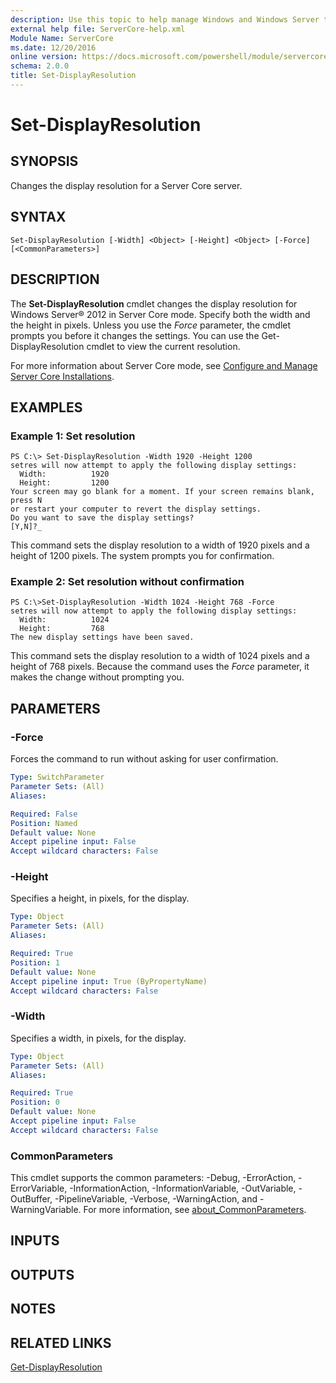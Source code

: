 ```yaml
---
description: Use this topic to help manage Windows and Windows Server technologies with Windows PowerShell.
external help file: ServerCore-help.xml
Module Name: ServerCore
ms.date: 12/20/2016
online version: https://docs.microsoft.com/powershell/module/servercore/set-displayresolution?view=windowsserver2016-ps&wt.mc_id=ps-gethelp
schema: 2.0.0
title: Set-DisplayResolution
---
```


# Set-DisplayResolution

## SYNOPSIS
Changes the display resolution for a Server Core server.

## SYNTAX

```
Set-DisplayResolution [-Width] <Object> [-Height] <Object> [-Force] [<CommonParameters>]
```

## DESCRIPTION
The **Set-DisplayResolution** cmdlet changes the display resolution for Windows Server® 2012 in Server Core mode.
Specify both the width and the height in pixels.
Unless you use the *Force* parameter, the cmdlet prompts you before it changes the settings.
You can use the Get-DisplayResolution cmdlet to view the current resolution.

For more information about Server Core mode, see [Configure and Manage Server Core Installations](https://technet.microsoft.com/en-us/library/jj574091).

## EXAMPLES

### Example 1: Set resolution
```
PS C:\> Set-DisplayResolution -Width 1920 -Height 1200
setres will now attempt to apply the following display settings: 
  Width:          1920
  Height:         1200
Your screen may go blank for a moment. If your screen remains blank, press N
or restart your computer to revert the display settings. 
Do you want to save the display settings? 
[Y,N]?_
```

This command sets the display resolution to a width of 1920 pixels and a height of 1200 pixels.
The system prompts you for confirmation.

### Example 2: Set resolution without confirmation
```
PS C:\>Set-DisplayResolution -Width 1024 -Height 768 -Force
setres will now attempt to apply the following display settings: 
  Width:          1024
  Height:         768
The new display settings have been saved.
```

This command sets the display resolution to a width of 1024 pixels and a height of 768 pixels.
Because the command uses the *Force* parameter, it makes the change without prompting you.

## PARAMETERS

### -Force
Forces the command to run without asking for user confirmation.

```yaml
Type: SwitchParameter
Parameter Sets: (All)
Aliases: 

Required: False
Position: Named
Default value: None
Accept pipeline input: False
Accept wildcard characters: False
```

### -Height
Specifies a height, in pixels, for the display.

```yaml
Type: Object
Parameter Sets: (All)
Aliases: 

Required: True
Position: 1
Default value: None
Accept pipeline input: True (ByPropertyName)
Accept wildcard characters: False
```

### -Width
Specifies a width, in pixels, for the display.

```yaml
Type: Object
Parameter Sets: (All)
Aliases: 

Required: True
Position: 0
Default value: None
Accept pipeline input: False
Accept wildcard characters: False
```

### CommonParameters
This cmdlet supports the common parameters: -Debug, -ErrorAction, -ErrorVariable, -InformationAction, -InformationVariable, -OutVariable, -OutBuffer, -PipelineVariable, -Verbose, -WarningAction, and -WarningVariable. For more information, see [about_CommonParameters](https://go.microsoft.com/fwlink/?LinkID=113216).

## INPUTS

## OUTPUTS

## NOTES

## RELATED LINKS

[Get-DisplayResolution](./Get-DisplayResolution.md)


